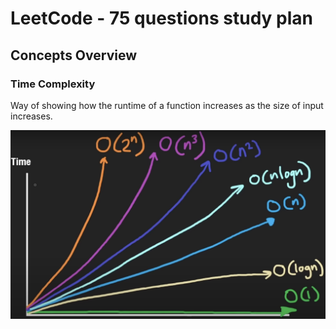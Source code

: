 # LeetCode - 75 questions study plan

## Concepts Overview

### Time Complexity
Way of showing how the runtime of a function increases as the size of input increases.

<img src="./docs/algorithmic-complexity.png">